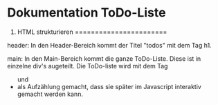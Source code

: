 Dokumentation ToDo-Liste
=================


1. HTML strukturieren
=======================

header:
In den Header-Bereich kommt der Titel "todos" mit dem Tag h1.

main:
In den Main-Bereich kommt die ganze ToDo-Liste. Diese ist in einzelne div's augeteilt. Die ToDo-liste wird mit dem Tag <ul> und <li> als Aufzählung gemacht, dass sie später im Javascript interaktiv gemacht werden kann.

